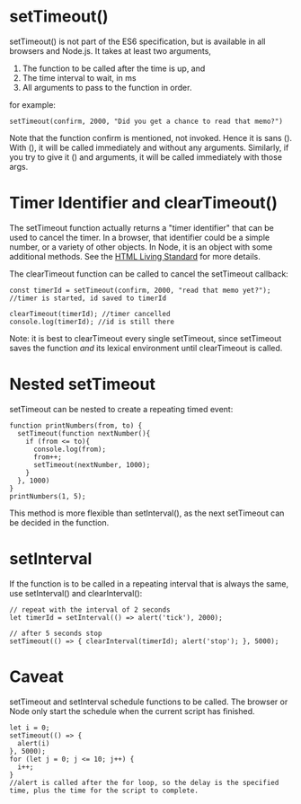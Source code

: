 # setTimeout()
setTimeout() is not part of the ES6 specification, but is available in all browsers and Node.js. It takes at least two arguments,
1. The function to be called after the time is up, and
2. The time interval to wait, in ms
3. All arguments to pass to the function in order.

for example: 
```
setTimeout(confirm, 2000, "Did you get a chance to read that memo?")

```
Note that the function confirm is mentioned, not invoked. Hence it is sans (). With (), it will be called immediately and without any arguments. Similarly, if you try to give it () and arguments, it will be called immediately with those args.


# Timer Identifier and clearTimeout()
The setTimeout function actually returns a "timer identifier" that can be used to cancel the timer. In a browser, that identifier could be a simple number, or a variety of other objects. In Node, it is an object with some additional methods. See the [HTML Living Standard](https://html.spec.whatwg.org/multipage/timers-and-user-prompts.html#timers) for more details.

The clearTimeout function can be called to cancel the setTimeout callback:
```
const timerId = setTimeout(confirm, 2000, "read that memo yet?"); //timer is started, id saved to timerId

clearTimeout(timerId); //timer cancelled
console.log(timerId); //id is still there 
```
Note: it is best to clearTimeout every single setTimeout, since setTimeout saves the function *and* its lexical environment until clearTimeout is called. 

# Nested setTimeout
setTimeout can be nested to create a repeating timed event:
```
function printNumbers(from, to) {
  setTimeout(function nextNumber(){
    if (from <= to){
      console.log(from);
      from++;
      setTimeout(nextNumber, 1000);
    }
  }, 1000)
}
printNumbers(1, 5);
```
This method is more flexible than setInterval(), as the next setTimeout can be decided in the function.

# setInterval
If the function is to be called in a repeating interval that is always the same, use setInterval() and clearInterval():
```
// repeat with the interval of 2 seconds
let timerId = setInterval(() => alert('tick'), 2000);

// after 5 seconds stop
setTimeout(() => { clearInterval(timerId); alert('stop'); }, 5000);
```
# Caveat
setTimeout and setInterval schedule functions to be called. The browser or Node only start the schedule when the current script has finished.
```
let i = 0;
setTimeout(() => {
  alert(i)
}, 5000);
for (let j = 0; j <= 10; j++) {
  i++;
}
//alert is called after the for loop, so the delay is the specified time, plus the time for the script to complete.
```
